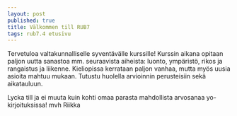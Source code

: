 ```yaml
---
layout: post
published: true
title: Välkommen till RUB7
tags: rub7.4 etusivu
---
```

Tervetuloa valtakunnalliselle syventävälle kurssille! Kurssin aikana opitaan paljon uutta sanastoa mm. seuraavista aiheista: luonto, ympäristö, rikos ja rangaistus ja liikenne. Kieliopissa kerrataan paljon vanhaa, mutta myös uusia asioita mahtuu mukaan. Tutustu huolella arvioinnin perusteisiin sekä aikatauluun. 

Lycka till ja ei muuta kuin kohti omaa parasta mahdollista arvosanaa yo-kirjoituksissa!
mvh
Riikka
